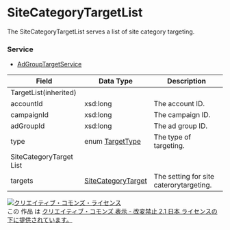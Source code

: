 # SiteCategoryTargetList
The SiteCategoryTargetList serves a list of site category targeting.
### Service
+ [AdGroupTargetService](../services/AdGroupTargetService.md)

| Field | Data Type | Description | 
|---|---|---|
| TargetList(inherited)|||
| accountId| xsd:long| The account ID. |
| campaignId| xsd:long| The campaign ID. |
| adGroupId| xsd:long| The ad group ID. |
| type| enum <a href="../data/TargetType.md">TargetType</a>| The type of targeting. |
| SiteCategoryTarget List|||
| targets| <a href="../data/SiteCategoryTarget.md">SiteCategoryTarget</a>| The setting for site caterorytargeting. |
<a rel="license" href="http://creativecommons.org/licenses/by-nd/2.1/jp/"><img alt="クリエイティブ・コモンズ・ライセンス" style="border-width:0" src="https://i.creativecommons.org/l/by-nd/2.1/jp/88x31.png" /></a><br />この 作品 は <a rel="license" href="http://creativecommons.org/licenses/by-nd/2.1/jp/">クリエイティブ・コモンズ 表示 - 改変禁止 2.1 日本 ライセンスの下に提供されています。</a>

